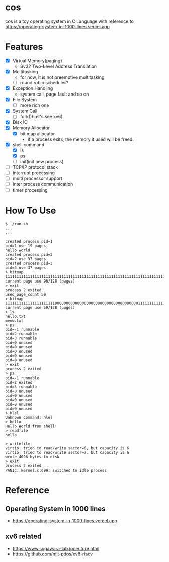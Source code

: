 # cos
cos is a toy operating system in C Language  with reference to https://operating-system-in-1000-lines.vercel.app

# Features
- [x] Virtual Memory(paging)
  - Sv32 Two-Level Address Translation
- [x] Multitasking
  - for now, it is not preemptive multitasking
  - [ ] round robin scheduler?
- [x] Exception Handling
  - system call, page fault and so on
- [x] File System
  - [ ] more rich one
- [x] System Call
  - [ ] fork()(Let's see xv6)
- [x] Disk IO
- [x] Memory Allocator
  - [x] bit map allocator
    - if a process exits, the memory it used will be freed.
- [x] shell command
  - [x] ls
  - [x] ps
  - [ ] init(init new process)
- [ ] TCP/IP protocol stack
- [ ] interrupt processing
- [ ] multi processor support
- [ ] inter process communication
- [ ] timer processing
# How To Use

```
$ ./run.sh
...
...

created process pid=1
pid=1 use 19 pages
hello world
created process pid=2
pid=2 use 37 pages
created process pid=3
pid=3 use 37 pages
> bitmap
11111111111111111111111111111111111111111111111111111111111111111111111111111111111111111111111100000000000000000000000000000000 current page use 96/128 (pages)
> exit
process 2 exited
used_page_count 59
> bitmap
11111111111111111111110000000000000000000000000000000000000111111111111111111111111111111111111100000000000000000000000000000000 current page use 59/128 (pages)
> ls
hello.txt
meow.txt
> ps
pid=-1 runnable
pid=2 runnable
pid=3 runnable
pid=0 unused
pid=0 unused
pid=0 unused
pid=0 unused
pid=0 unused
> exit
process 2 exited
> ps
pid=-1 runnable
pid=2 exited
pid=3 runnable
pid=0 unused
pid=0 unused
pid=0 unused
pid=0 unused
pid=0 unused
> hlel
Unknown command: hlel
> hello
Hello World from shell!
> readfile
hello

> writefile
virtio: tried to read/write sector=6, but capacity is 6
virtio: tried to read/write sector=7, but capacity is 6
wrote 4096 bytes to disk
> exit
process 3 exited
PANIC: kernel.c:699: switched to idle process
```


# Reference
## Operating System in 1000 lines
- https://operating-system-in-1000-lines.vercel.app
## xv6 related
- https://www.sugawara-lab.jp/lecture.html
- https://github.com/mit-pdos/xv6-riscv